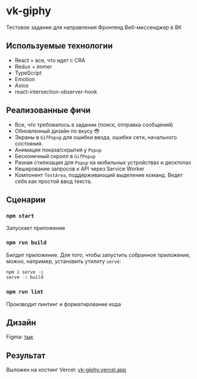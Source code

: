 # vk-giphy

Тестовое задание для направления Фронтенд Веб-мессенджер в ВК

## Используемые технологии

- React + все, что идет с CRA
- Redux + immer
- TypeScript
- Emotion
- Axios
- react-intersection-observer-hook

## Реализованные фичи

- Все, что требовалось в задании (поиск, отправка сообщений)
- Обновленный дизайн по вкусу 😳
- Экраны в `GifPopup` для ошибки ввода, ошибки сети, начального состояния.
- Анимация показа/скрытия у `Popup`
- Бесконечный скролл в `GifPopup`
- Разная стилизация для `Popup` на мобильных устройствах и десктопах
- Кеширование запросов к API через Service Worker
- Компонент `TextArea`, поддерживающий выделение команд. Ведет себя как простой ввод текста.

## Сценарии

### `npm start`

Запускает приложение

### `npm run build`

Билдит приложение. Для того, чтобы запустить собранное приложение, можно, например, установить утилиту `serve`:

```bash
npm i serve -g
serve -s build
```

### `npm run lint`

Производит линтинг и форматирование кода

## Дизайн

Figma: [тык](https://www.figma.com/file/0TS8WolgTbY1dgMomWYZKL/GIF-Picker-VK2022)

## Результат

Выложен на хостинг Vercel: [vk-giphy.vercel.app](https://vk-giphy.vercel.app)